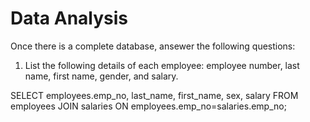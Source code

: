


# Data Analysis

Once there is a complete database, ansewer the following questions:

1) List the following details of each employee: employee number, last name, first name, gender, and salary.

SELECT employees.emp_no, last_name, first_name, sex, salary
FROM employees
JOIN salaries 
ON employees.emp_no=salaries.emp_no;

